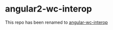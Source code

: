 # angular2-wc-interop

This repo has been renamed to [angular-wc-interop](https://github.com/manekinekko/angular-wc-interop)
